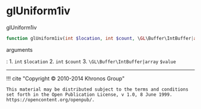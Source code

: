 # glUniform1iv
glUniform1iv

```php
function glUniform1iv(int $location, int $count, \GL\Buffer\IntBuffer|array $value) : void
```



arguments

:    1. `int` `$location` 
    2. `int` `$count` 
    3. `\GL\Buffer\IntBuffer|array` `$value` 



---
     

!!! cite "Copyright © 2010-2014 Khronos Group"

    This material may be distributed subject to the terms and conditions set forth in the Open Publication License, v 1.0, 8 June 1999. https://opencontent.org/openpub/.